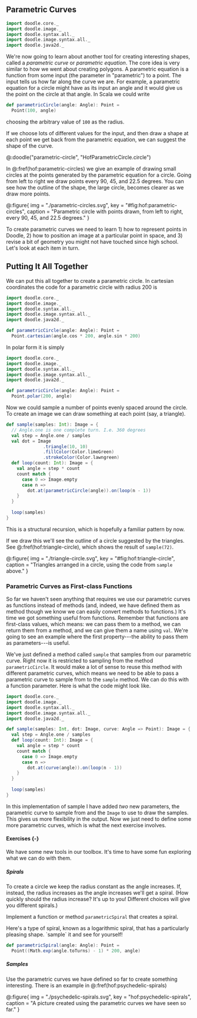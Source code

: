 ## Parametric Curves

```scala mdoc:invisible
import doodle.core._
import doodle.image._
import doodle.syntax.all._
import doodle.image.syntax.all._
import doodle.java2d._
```

We're now going to learn about another tool for creating interesting shapes, called a *parametric curve* or *parametric equation*. The core idea is very similar to how we went about creating polygons. 
A parametric equation is a function from some input (the parameter in "parametric") to a point.
The input tells us how far along the curve we are. 
For example, a parametric equation for a circle might have as its input an angle and it would give us the point on the circle at that angle.
In Scala we could write

```scala mdoc
def parametricCircle(angle: Angle): Point =
  Point(100, angle)
```

choosing the arbitrary value of `100` as the radius.

If we choose lots of different values for the input, and then draw a shape at each point we get back from the parametric equation, we can suggest the shape of the curve.

@:doodle("parametric-circle", "HofParametricCircle.circle")

In @:fref(hof:parametric-circles) we give an example of drawing small circles at the points generated by the parametric equation for a circle. 
Going from left to right we draw points every 90, 45, and 22.5 degrees.
You can see how the outline of the shape, the large circle, becomes clearer as we draw more points.

@:figure{ img = "./parametric-circles.svg", key = "#fig:hof:parametric-circles", caption = "Parametric circle with points drawn, from left to right, every 90, 45, and 22.5 degrees." }

To create parametric curves we need to learn 1) how to represent points in Doodle, 2) how to position an image at a particular point in space, and 3) revise a bit of geometry you might not have touched since high school. Let's look at each item in turn.




## Putting It All Together

We can put this all together to create a parametric circle.
In cartesian coordinates the code for a parametric circle with radius 200 is

```scala mdoc:reset:invisible
import doodle.core._
import doodle.image._
import doodle.syntax.all._
import doodle.image.syntax.all._
import doodle.java2d._
```
```scala mdoc:silent
def parametricCircle(angle: Angle): Point =
  Point.cartesian(angle.cos * 200, angle.sin * 200)
```

In polar form it is simply

```scala mdoc:reset:invisible
import doodle.core._
import doodle.image._
import doodle.syntax.all._
import doodle.image.syntax.all._
import doodle.java2d._
```
```scala mdoc:silent
def parametricCircle(angle: Angle): Point =
  Point.polar(200, angle)
```

Now we could sample a number of points evenly spaced around the circle. To create an image we can draw something at each point (say, a triangle). 

```scala mdoc:silent
def sample(samples: Int): Image = {
  // Angle.one is one complete turn. I.e. 360 degrees
  val step = Angle.one / samples
  val dot = Image
              .triangle(10, 10)
              .fillColor(Color.limeGreen)
              .strokeColor(Color.lawngreen)
  def loop(count: Int): Image = {
    val angle = step * count
    count match {
      case 0 => Image.empty
      case n =>
        dot.at(parametricCircle(angle)).on(loop(n - 1))
    }
  }
  
  loop(samples)
}
```

This is a structural recursion, which is hopefully a familiar pattern by now.

If we draw this we'll see the outline of a circle suggested by the triangles.
See @:fref(hof:triangle-circle), which shows the result of `sample(72)`.

@:figure{ img = "./triangle-circle.svg", key = "#fig:hof:triangle-circle", caption = "Triangles arranged in a circle, using the code from `sample` above." }


### Parametric Curves as First-class Functions

So far we haven't seen anything that requires we use our parametric curves as functions instead of methods (and, indeed, we have defined them as method though we know we can easily convert methods to functions.) It's time we got something useful from functions. Remember that functions are first-class values, which means: we can pass them to a method, we can return them from a method, and we can give them a name using `val`. We're going to see an example where the first property---the ability to pass them as parameters---is useful.

We've just defined a method called `sample` that samples from our parametric curve. Right now it is restricted to sampling from the method `parametricCircle`. It would make a lot of sense to reuse this method with different parametric curves, which means we need to be able to pass a parametric curve to sample from to the `sample` method. We can do this with a function parameter. Here is what the code might look like.

```scala mdoc:reset:invisible
import doodle.core._
import doodle.image._
import doodle.syntax.all._
import doodle.image.syntax.all._
import doodle.java2d._
```
```scala mdoc:silent
def sample(samples: Int, dot: Image, curve: Angle => Point): Image = {
  val step = Angle.one / samples
  def loop(count: Int): Image = {
    val angle = step * count
    count match {
      case 0 => Image.empty
      case n =>
        dot.at(curve(angle)).on(loop(n - 1))
    }
  }
  
  loop(samples)
}
```

In this implementation of sample I have added *two* new parameters, the parametric curve to sample from and the `Image` to use to draw the samples. This gives us more flexibility in the output. Now we just need to define some more parametric curves, which is what the next exercise involves.


#### Exercises {-} 

We have some new tools in our toolbox. It's time to have some fun exploring what we can do with them.


##### Spirals

To create a circle we keep the radius constant as the angle increases. If, instead, the radius increases as the angle increases we'll get a spiral. (How quickly should the radius increase? It's up to you! Different choices will give you different spirals.)

Implement a function or method `parametricSpiral` that creates a spiral.

<div class="solution">
Here's a type of spiral, known as a logarithmic spiral, that has a particularly pleasing shape. `sample` it and see for yourself!

```scala mdoc:silent
def parametricSpiral(angle: Angle): Point =
  Point((Math.exp(angle.toTurns) - 1) * 200, angle)
```
</div>


##### Samples 

Use the parametric curves we have defined so far to create something interesting. There is an example in @:fref(hof:psychedelic-spirals)

@:figure{ img = "./psychedelic-spirals.svg", key = "hof:psychedelic-spirals", caption = "A picture created using the parametric curves we have seen so far." }
